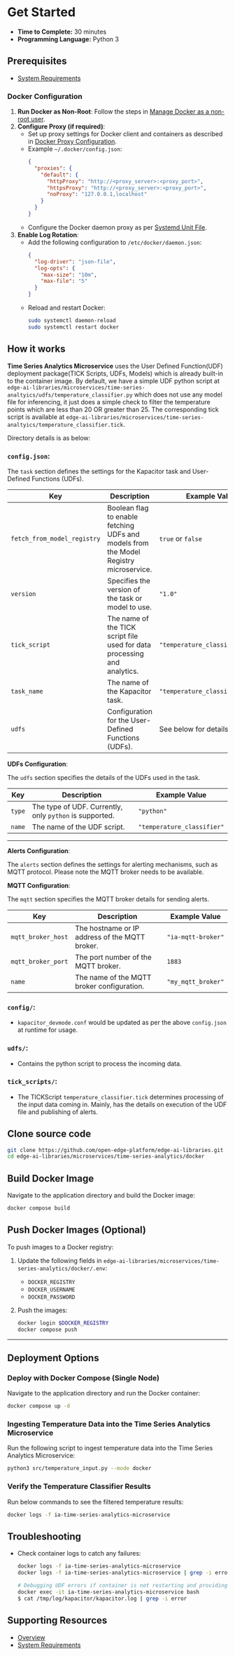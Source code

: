 # Get Started

-   **Time to Complete:** 30 minutes
-   **Programming Language:**  Python 3

## Prerequisites

- [System Requirements](system-requirements.md)


### Docker Configuration

1. **Run Docker as Non-Root**: Follow the steps in [Manage Docker as a non-root user](https://docs.docker.com/engine/install/linux-postinstall/#manage-docker-as-a-non-root-user).
2. **Configure Proxy (if required)**:
   - Set up proxy settings for Docker client and containers as described in [Docker Proxy Configuration](https://docs.docker.com/network/proxy/).
   - Example `~/.docker/config.json`:
     ```json
     {
       "proxies": {
         "default": {
           "httpProxy": "http://<proxy_server>:<proxy_port>",
           "httpsProxy": "http://<proxy_server>:<proxy_port>",
           "noProxy": "127.0.0.1,localhost"
         }
       }
     }
     ```
   - Configure the Docker daemon proxy as per [Systemd Unit File](https://docs.docker.com/engine/daemon/proxy/#systemd-unit-file).
3. **Enable Log Rotation**:
   - Add the following configuration to `/etc/docker/daemon.json`:
     ```json
     {
       "log-driver": "json-file",
       "log-opts": {
         "max-size": "10m",
         "max-file": "5"
       }
     }
     ```
   - Reload and restart Docker:
     ```bash
     sudo systemctl daemon-reload
     sudo systemctl restart docker
     ```

## How it works

**Time Series Analytics Microservice** uses the User Defined Function(UDF) deployment package(TICK Scripts, UDFs, Models) which is already built-in to the container image.
By default, we have a simple UDF python script at `edge-ai-libraries/microservices/time-series-analtyics/udfs/temperature_classifier.py` which does not use any model file for
inferencing, it just does a simple check to filter the temperature points which are less than 20 OR greater than 25. 
The corresponding tick script is available at `edge-ai-libraries/microservices/time-series-analtyics/temperature_classifier.tick`. 

Directory details is as below:
  
### **`config.json`**:
  The `task` section defines the settings for the Kapacitor task and User-Defined Functions (UDFs).

  | Key                     | Description                                                                                     | Example Value                          |
  |-------------------------|-------------------------------------------------------------------------------------------------|----------------------------------------|
  | `fetch_from_model_registry` | Boolean flag to enable fetching UDFs and models from the Model Registry microservice.       | `true` or `false`                      |
  | `version`               | Specifies the version of the task or model to use.                                             | `"1.0"`                                |
  | `tick_script`           | The name of the TICK script file used for data processing and analytics.                        | `"temperature_classifier.tick"`  |
  | `task_name`             | The name of the Kapacitor task.                                                                | `"temperature_classifier"`       |
  | `udfs`                  | Configuration for the User-Defined Functions (UDFs).                                           | See below for details.                 |

**UDFs Configuration**:

  The `udfs` section specifies the details of the UDFs used in the task.

  | Key     | Description                                                                 | Example Value                          |
  |---------|-----------------------------------------------------------------------------|----------------------------------------|
  | `type`  | The type of UDF. Currently, only `python` is supported.                     | `"python"`                             |
  | `name`  | The name of the UDF script.                                                 | `"temperature_classifier"`       |


  ---

**Alerts Configuration**: <Optional>

  The `alerts` section defines the settings for alerting mechanisms, such as MQTT protocol.
  Please note the MQTT broker needs to be available.

**MQTT Configuration**:

The `mqtt` section specifies the MQTT broker details for sending alerts.

  | Key                 | Description                                                                 | Example Value          |
  |---------------------|-----------------------------------------------------------------------------|------------------------|
  | `mqtt_broker_host`  | The hostname or IP address of the MQTT broker.                              | `"ia-mqtt-broker"`     |
  | `mqtt_broker_port`  | The port number of the MQTT broker.                                         | `1883`                |
  | `name`              | The name of the MQTT broker configuration.                                 | `"my_mqtt_broker"`     |


### **`config/`**:
  - `kapacitor_devmode.conf` would be updated as per the above `config.json` at runtime for usage.

### **`udfs/`**:
  - Contains the python script to process the incoming data.

### **`tick_scripts/`**:
  - The TICKScript `temperature_classifier.tick` determines processing of the input data coming in.
    Mainly, has the details on execution of the UDF file and publishing of alerts. 

## Clone source code

```bash
git clone https://github.com/open-edge-platform/edge-ai-libraries.git
cd edge-ai-libraries/microservices/time-series-analytics/docker
```

## Build Docker Image

Navigate to the application directory and build the Docker image:

```bash
docker compose build
```

## Push Docker Images (Optional)

To push images to a Docker registry:

1. Update the following fields in `edge-ai-libraries/microservices/time-series-analytics/docker/.env`:
   - `DOCKER_REGISTRY`
   - `DOCKER_USERNAME`
   - `DOCKER_PASSWORD`

2. Push the images:
   ```bash
   docker login $DOCKER_REGISTRY
   docker compose push
   ```

---

## Deployment Options

### Deploy with Docker Compose (Single Node)

Navigate to the application directory and run the Docker container:

```bash
docker compose up -d
```

### Ingesting Temperature Data into the Time Series Analytics Microservice

Run the following script to ingest temperature data into the Time Series Analytics Microservice:

```sh
python3 src/temperature_input.py --mode docker
```

### Verify the Temperature Classifier Results

Run below commands to see the filtered temperature results:


``` bash
docker logs -f ia-time-series-analytics-microservice
```


## Troubleshooting

- Check container logs to catch any failures:

  ```bash
  docker logs -f ia-time-series-analytics-microservice
  docker logs -f ia-time-series-analytics-microservice | grep -i error

  # Debugging UDF errors if container is not restarting and providing expected results
  docker exec -it ia-time-series-analytics-microservice bash
  $ cat /tmp/log/kapacitor/kapacitor.log | grep -i error
  ```

## Supporting Resources

* [Overview](Overview.md)
* [System Requirements](system-requirements.md)

